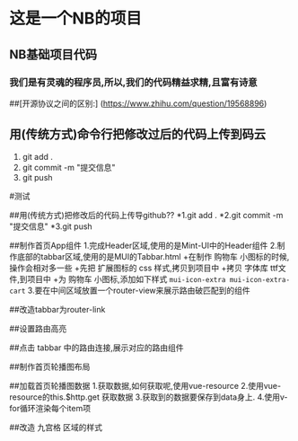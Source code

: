 # 这是一个NB的项目

## NB基础项目代码

### 我们是有灵魂的程序员,所以,我们的代码精益求精,且富有诗意

##[开源协议之间的区别:]
(https://www.zhihu.com/question/19568896)

## 用(传统方式)命令行把修改过后的代码上传到码云
1. git add .
2. git commit -m "提交信息"
3. git push

#测试

##用(传统方式)把修改后的代码上传导github??
*1.git add .
*2.git commit -m "提交信息"
*3.git push

##制作首页App组件
1.完成Header区域,使用的是Mint-UI中的Header组件
2.制作底部的tabbar区域,使用的是MUI的Tabbar.html
    +在制作 购物车 小图标的时候,操作会相对多一些
    +先把 扩展图标的 css 样式,拷贝到项目中
    +拷贝 字体库 ttf文件,到项目中
    +为 购物车 小图标,添加如下样式 `mui-icon-extra mui-icon-extra-cart`
3.要在中间区域放置一个router-view来展示路由破匹配到的组件

##改造tabbar为router-link

##设置路由高亮

##点击 tabbar 中的路由连接,展示对应的路由组件

##制作首页轮播图布局


##加载首页轮播图数据
1.获取数据,如何获取呢,使用vue-resource
2.使用vue-resource的this.$http.get 获取数据
3.获取到的数据要保存到data身上.
4.使用v-for循环渲染每个item项


##改造 九宫格 区域的样式